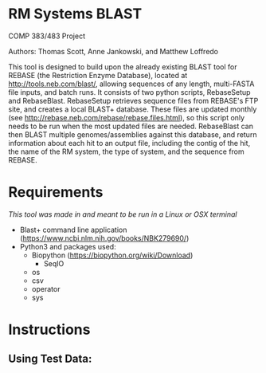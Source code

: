 # RM Systems BLAST
COMP 383/483 Project

Authors: Thomas Scott, Anne Jankowski, and Matthew Loffredo

This tool is designed to build upon the already existing BLAST tool for REBASE (the Restriction Enzyme Database), located at http://tools.neb.com/blast/, allowing sequences of any length, multi-FASTA file inputs, and batch runs. It consists of two python scripts, RebaseSetup and RebaseBlast. RebaseSetup retrieves sequence files from REBASE's FTP site, and creates a local BLAST+ database. These files are updated monthly (see http://rebase.neb.com/rebase/rebase.files.html), so this script only needs to be run when the most updated files are needed. RebaseBlast can then BLAST multiple genomes/assemblies against this database, and return information about each hit to an output file, including the contig of the hit, the name of the RM system, the type of system, and the sequence from REBASE.

# Requirements

_This tool was made in and meant to be run in a Linux or OSX terminal_

* Blast+ command line application (https://www.ncbi.nlm.nih.gov/books/NBK279690/)
* Python3 and packages used:
  * Biopython (https://biopython.org/wiki/Download)
    * SeqIO
  * os
  * csv
  * operator
  * sys

# Instructions

## Using Test Data:

